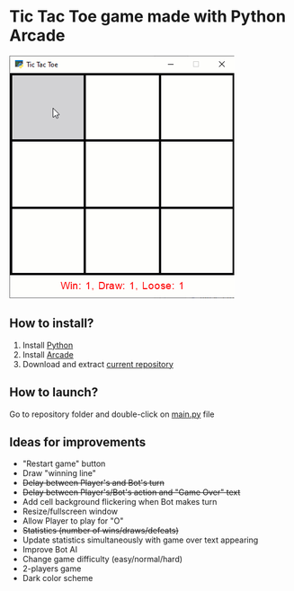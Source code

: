 # Tic Tac Toe game made with Python Arcade
![Tic Tac Toe](TicTacToe.gif)
## How to install?
1. Install [Python](https://www.python.org/)
2. Install [Arcade](https://arcade.academy)
3. Download and extract [current repository](https://github.com/alderven/TicTacToe/archive/refs/heads/master.zip)

## How to launch?
Go to repository folder and double-click on [main.py](main.py) file

## Ideas for improvements
* "Restart game" button
* Draw "winning line"
* ~~Delay between Player's and Bot's turn~~
* ~~Delay between Player's/Bot's action and "Game Over" text~~
* Add cell background flickering when Bot makes turn
* Resize/fullscreen window
* Allow Player to play for "O"
* ~~Statistics (number of wins/draws/defeats)~~
* Update statistics simultaneously with game over text appearing
* Improve Bot AI
* Change game difficulty (easy/normal/hard)
* 2-players game
* Dark color scheme